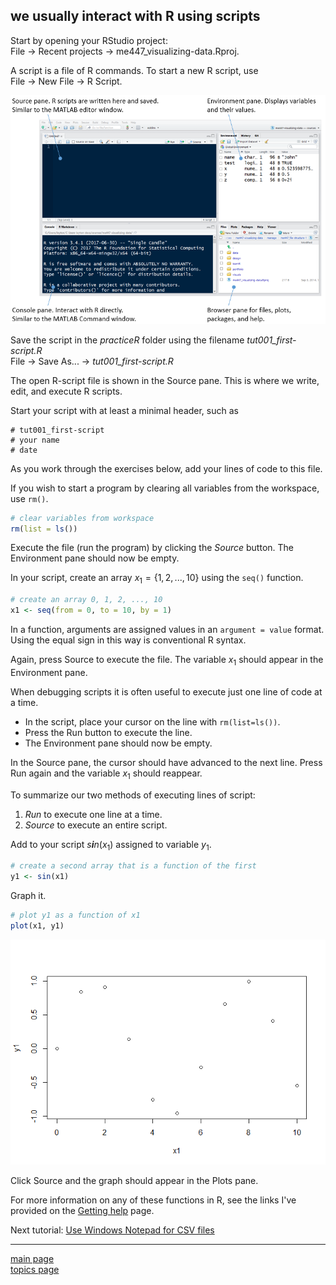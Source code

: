 
we usually interact with R using scripts
----------------------------------------

Start by opening your RStudio project:<br> File → Recent projects → me447\_visualizing-data.Rproj.

A script is a file of R commands. To start a new R script, use<br> File → New File → R Script.

![](../images/panes-4.png)

Save the script in the *practiceR* folder using the filename *tut001\_first-script.R*<br> File → Save As... → *tut001\_first-script.R*

The open R-script file is shown in the Source pane. This is where we write, edit, and execute R scripts.

Start your script with at least a minimal header, such as

    # tut001_first-script
    # your name
    # date

As you work through the exercises below, add your lines of code to this file.

If you wish to start a program by clearing all variables from the workspace, use `rm()`.

``` r
# clear variables from workspace
rm(list = ls())
```

Execute the file (run the program) by clicking the *Source* button. The Environment pane should now be empty.

In your script, create an array *x*<sub>1</sub> = {1, 2, ..., 10} using the `seq()` function.

``` r
# create an array 0, 1, 2, ..., 10
x1 <- seq(from = 0, to = 10, by = 1)
```

In a function, arguments are assigned values in an `argument = value` format. Using the equal sign in this way is conventional R syntax.

Again, press Source to execute the file. The variable *x*<sub>1</sub> should appear in the Environment pane.

When debugging scripts it is often useful to execute just one line of code at a time.

-   In the script, place your cursor on the line with `rm(list=ls())`.
-   Press the Run button to execute the line.
-   The Environment pane should now be empty.

In the Source pane, the cursor should have advanced to the next line. Press Run again and the variable *x*<sub>1</sub> should reappear.

To summarize our two methods of executing lines of script:

1.  *Run* to execute one line at a time.
2.  *Source* to execute an entire script.

Add to your script *s**i**n*(*x*<sub>1</sub>) assigned to variable *y*<sub>1</sub>.

``` r
# create a second array that is a function of the first
y1 <- sin(x1)
```

Graph it.

``` r
# plot y1 as a function of x1
plot(x1, y1)
```

![](tut-03_using-scripts_files/figure-markdown_github-ascii_identifiers/cm012_sine-curve-1.png)

Click Source and the graph should appear in the Plots pane.

For more information on any of these functions in R, see the links I've provided on the [Getting help](cm/admin-04_getting-help.md) page.

Next tutorial: [Use Windows Notepad for CSV files](tut-04_notepad-for-csv.md)

------------------------------------------------------------------------

[main page](../README.md)<br> [topics page](README-by-topic.md)
